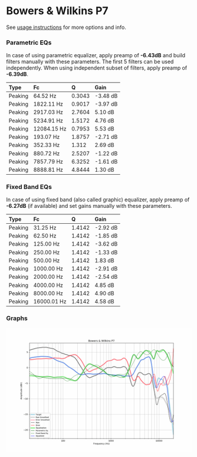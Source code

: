 # Bowers & Wilkins P7
See [usage instructions](https://github.com/jaakkopasanen/AutoEq#usage) for more options and info.

### Parametric EQs
In case of using parametric equalizer, apply preamp of **-6.43dB** and build filters manually
with these parameters. The first 5 filters can be used independently.
When using independent subset of filters, apply preamp of **-6.39dB**.

| Type    | Fc          |      Q | Gain     |
|:--------|:------------|:-------|:---------|
| Peaking | 64.52 Hz    | 0.3043 | -3.48 dB |
| Peaking | 1822.11 Hz  | 0.9017 | -3.97 dB |
| Peaking | 2917.03 Hz  | 2.7604 | 5.10 dB  |
| Peaking | 5234.91 Hz  | 1.5172 | 4.76 dB  |
| Peaking | 12084.15 Hz | 0.7953 | 5.53 dB  |
| Peaking | 193.07 Hz   | 1.8757 | -2.71 dB |
| Peaking | 352.33 Hz   | 1.312  | 2.69 dB  |
| Peaking | 880.72 Hz   | 2.5207 | -1.22 dB |
| Peaking | 7857.79 Hz  | 6.3252 | -1.61 dB |
| Peaking | 8888.81 Hz  | 4.8444 | 1.30 dB  |

### Fixed Band EQs
In case of using fixed band (also called graphic) equalizer, apply preamp of **-6.27dB**
(if available) and set gains manually with these parameters.

| Type    | Fc          |      Q | Gain     |
|:--------|:------------|:-------|:---------|
| Peaking | 31.25 Hz    | 1.4142 | -2.92 dB |
| Peaking | 62.50 Hz    | 1.4142 | -1.85 dB |
| Peaking | 125.00 Hz   | 1.4142 | -3.62 dB |
| Peaking | 250.00 Hz   | 1.4142 | -1.33 dB |
| Peaking | 500.00 Hz   | 1.4142 | 1.83 dB  |
| Peaking | 1000.00 Hz  | 1.4142 | -2.91 dB |
| Peaking | 2000.00 Hz  | 1.4142 | -2.54 dB |
| Peaking | 4000.00 Hz  | 1.4142 | 4.85 dB  |
| Peaking | 8000.00 Hz  | 1.4142 | 4.90 dB  |
| Peaking | 16000.01 Hz | 1.4142 | 4.58 dB  |

### Graphs
![](./Bowers%20&%20Wilkins%20P7.png)